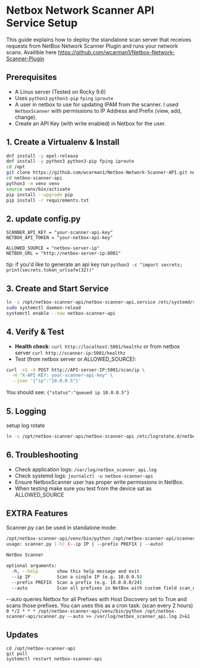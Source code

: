 # Netbox Network Scanner API Service Setup

This guide explains how to deploy the standalone scan server that receives requests from NetBox Network Scanner Plugin and runs your network scans. Availible here https://github.com/wcarman1/Netbox-Network-Scanner-Plugin

## Prerequisites

- A Linux server (Tested on Rocky 9.6) 
- Uses `python3` `python3-pip` `fping` `iproute`
- A user in netbox to use for updating IPAM from the scanner. I used `NetboxScanner` with permissions to IP Address and Prefix (view, add, change).
- Create an API Key (with write enabled) in Netbox for the user.

## 1. Create a Virtualenv & Install

```bash
dnf install -y epel-release
dnf install -y python3 python3-pip fping iproute
cd /opt
git clone https://github.com/wcarman1/Netbox-Network-Scanner-API.git netbox-scanner-api
cd netbox-scanner-api
python3 -m venv venv
source venv/bin/activate
pip install --upgrade pip
pip install -r requirements.txt
```

## 2. update config.py

```
SCANNER_API_KEY = "your-scanner-api-key"
NETBOX_API_TOKEN = "your-netbox-api-key"

ALLOWED_SOURCE = "netbox-server-ip"
NETBOX_URL = "http://netbox-server-ip:8001"
```
  tip: if you'd like to generate an api key run `python3 -c "import secrets; print(secrets.token_urlsafe(32))"`

## 3. Create and Start Service
```bash
ln -s /opt/netbox-scanner-api/netbox-scanner-api.service /etc/systemd/system/netbox-scanner-api.service
sudo systemctl daemon-reload
systemctl enable --now netbox-scanner-api
```

## 4. Verify & Test

- **Health check**: `curl http://localhost:5001/healthz` or from netbox server `curl http://scanner-ip:5001/healthz`
- Test (from netbox server or ALLOWED_SOURCE):
```bash
curl -sS -X POST http://API-server-IP:5001/scan/ip \
  -H "X-API-KEY: your-scanner-api-key" \
  --json '{"ip":"10.0.0.5"}'
```
You should see: `{"status":"queued ip 10.0.0.5"}`

## 5. Logging
setup log rotate
```bash
ln -s /opt/netbox-scanner-api/netbox-scanner-api /etc/logrotate.d/netbox-scanner-api
```

## 6. Troubleshooting

- Check application logs: `/var/log/netbox_scanner_api.log`
- Check systemd logs: `journalctl -u netbox-scanner-api`
- Ensure NetboxScanner user has proper write permissions in NetBox.
- When testing make sure you test from the device sat as ALLOWED_SOURCE

## EXTRA Features
Scanner.py can be used in standalone mode:
```bash
/opt/netbox-scanner-api/venv/bin/python /opt/netbox-scanner-api/scanner.py -h
usage: scanner.py [-h] (--ip IP | --prefix PREFIX | --auto)

NetBox Scanner

optional arguments:
  -h, --help       show this help message and exit
  --ip IP          Scan a single IP (e.g. 10.0.0.5)
  --prefix PREFIX  Scan a prefix (e.g. 10.0.0.0/24)
  --auto           Scan all prefixes in NetBox with custom field scan_enabled=true
```
--auto queries Netbox for all Prefixes with Host Discovery set to True and scans those prefixes.
You can uses this as a cron task: (scan every 2 hours)
`0 */2 * * * /opt/netbox-scanner-api/venv/bin/python /opt/netbox-scanner-api/scanner.py --auto >> /var/log/netbox_scanner_api.log 2>&1`

## Updates
```
cd /opt/netbox-scanner-api
git pull
systemctl restart netbox-scanner-api
```
